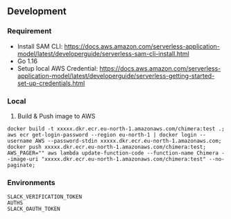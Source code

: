 
## Development

### Requirement

 - Install SAM CLI: https://docs.aws.amazon.com/serverless-application-model/latest/developerguide/serverless-sam-cli-install.html
 - Go 1.16
 - Setup local AWS Credential: https://docs.aws.amazon.com/serverless-application-model/latest/developerguide/serverless-getting-started-set-up-credentials.html

### Local

1. Build & Push image to AWS

```
docker build -t xxxxx.dkr.ecr.eu-north-1.amazonaws.com/chimera:test .;
aws ecr get-login-password --region eu-north-1 | docker login --username AWS --password-stdin xxxxx.dkr.ecr.eu-north-1.amazonaws.com;
docker push xxxxx.dkr.ecr.eu-north-1.amazonaws.com/chimera:test;
AWS_PAGER="" aws lambda update-function-code --function-name Chimera --image-uri "xxxxx.dkr.ecr.eu-north-1.amazonaws.com/chimera:test" --no-paginate;
```

### Environments

```
SLACK_VERIFICATION_TOKEN
AUTHS
SLACK_OAUTH_TOKEN
```
